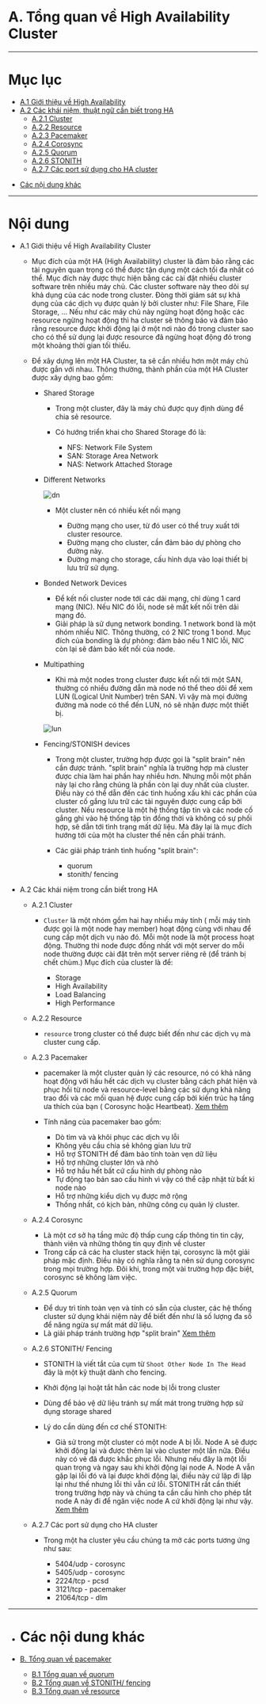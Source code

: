 # A. Tổng quan về High Availability Cluster

___


# Mục lục

+ [A.1 Giới thiệu về High Availability](#whatis-ha)
+ [A.2 Các khái niệm, thuật ngữ cần biết trong HA](#concepts)
	+ [A.2.1 Cluster](#whatis-cl)
	+ [A.2.2 Resource](#resource)
	+ [A.2.3 Pacemaker](#pacemaker)
	+ [A.2.4 Corosync](#corosync)
	+ [A.2.5 Quorum](#quorum)
	+ [A.2.6 STONITH](#stonith)
	+ [A.2.7 Các port sử dụng cho HA cluster](#others-concept)
- [Các nội dung khác](#content-others)

___

# Nội dung

- <a name="whatis-ha">A.1 Giới thiệu về High Availability Cluster</a>

	- Mục đích của một HA (High Availability) cluster là đảm bảo rằng các tài nguyên quan trọng có thể được tận dụng một cách tối đa nhất có thể. Mục đích này được thực hiện bằng các cài đặt nhiều cluster software trên nhiều máy chủ. Các cluster software này theo dõi sự khả dụng của các node trong cluster.	Đòng thời giám sát sự khả dụng của các dịch vụ được quản lý bởi cluster như: File Share, File Storage, ... Nếu như các máy chủ này ngừng hoạt động hoặc các resource ngừng hoạt động thì ha cluster sẽ thông báo và đảm bảo rằng resource được khởi động lại ở một nơi nào đó trong cluster sao cho có thể sử dụng lại được resource đã ngừng hoạt động đó trong một khoảng thời gian tối thiểu.

	- Để xây dựng lên một HA Cluster, ta sẽ cần nhiều hơn một máy chủ được gắn với nhau. Thông thường, thành phần của một HA Cluster được xây dựng bao gồm:

		- Shared Storage

			+ Trong một cluster, đây là máy chủ được quy định dùng để chia sẻ resource. 
			+ Có  hướng triển khai cho Shared Storage đó là:

				- NFS: Network File System
				- SAN: Storage Area Network
				- NAS: Network Attached Storage

		- Different Networks 

			![dn](../images/dn.png)

			+ Một cluster nên có nhiều kết nối mạng

				- Đường mạng cho user, từ đó user có thể truy xuất tới cluster resource.
				- Đường mạng cho cluster, cần đảm bảo dự phòng cho đường này.
				- Đường mạng cho storage, cấu hình dựa vào loại thiết bị lưu trữ sử dụng.

		- Bonded Network Devices

			- Để kết nối cluster node tới các dải mạng, chỉ dùng 1 card mạng (NIC). Nếu NIC đó lỗi, node sẽ mất kết nối trên dải mạng đó.
			- Giải pháp là sử dụng network bonding. 1 network bond là một nhóm nhiều NIC. Thông thường, có 2 NIC trong 1 bond. Mục đích của bonding là dự phòng: đảm bảo nếu 1 NIC lỗi, NIC còn lại sẽ đảm bảo kết nối của node.

		- Multipathing

			- Khi mà một nodes trong cluster được kết nối tới một SAN, thường có nhiều đường dẫn mà node nó thể theo dõi để xem LUN (Logical Unit Number) trên SAN. Vì vậy mà mọi đường đường mà node có thể đến LUN, nó sẽ nhận được một thiết bị. 

			![lun](../images/lun.png)


		- Fencing/STONISH devices
			
			- Trong một cluster, trường hợp được gọi là "split brain" nên cần được tránh. "split brain" nghĩa là trường hợp mà cluster được chia làm hai phần hay nhiều hơn. Nhưng mỗi một phần này lại cho rằng chúng là phần còn lại duy nhất của cluster. Điều này có thể dẫn đến các tình huống xấu khi các phần của cluster cố gắng lưu trữ các tài nguyên được cung cấp bởi cluster. Nếu resource là một hệ thống tập tin và các node cố gắng ghi vào hệ thống tập tin đồng thời và không có sự phối hợp, sẽ dẫn tới tình trạng mất dữ liệu. Mà đây lại là mục đích hướng tới của một ha cluster thế nên cần phải tránh.

			- Các giải pháp tránh tình huống "split brain":

				+ quorum
				+ stonith/ fencing


- <a name="concepts">A.2 Các khái niệm trong cần biết trong HA</a>
	
	- <a name="whatis-cl">A.2.1 Cluster</a>

		- `Cluster` là một nhóm gồm hai hay nhiều máy tính ( mỗi máy tính được gọi là một node hay member) hoạt động cùng với nhau để cung cấp một dịch vụ nào đó. Mỗi một node là một process hoạt động. Thường thì node được đồng nhất với một server do mỗi node thường được cài đặt trên một server riêng rẽ (để tránh bị chết chùm.) Mục đích của cluster là để:

			+ Storage
			+ High Availability
			+ Load Balancing
			+ High Performance

	- <a name="resource">A.2.2 Resource</a>

		- `resource` trong cluster có thể được biết đến như các dịch vụ mà cluster cung cấp.

	- <a name="pacemaker">A.2.3 Pacemaker</a>

		- pacemaker là một cluster quản lý các resource, nó có khả năng hoạt động với hầu hết các dịch vụ cluster bằng cách phát hiện và phục hồi từ node và resource-level bằng các sử dụng khả năng trao đổi và các mối quan hệ được cung cấp bởi kiến trúc hạ tầng ưa thích của bạn ( Corosync hoặc Heartbeat). [Xem thêm](pacemaker-overview.md)

		- Tính năng của pacemaker bao gồm:

			+ Dò tìm và và khôi phục các dịch vụ lỗi
			+ Không yêu cầu chia sẻ không gian lưu trữ
			+ Hỗ trợ STONITH để đảm bảo tính toàn vẹn dữ liệu
			+ Hỗ trợ những cluster lớn và nhỏ
			+ Hỗ trợ hầu hết bất cứ cấu hình dự phòng nào
			+ Tự động tạo bản sao cấu hình vì vậy có thể cập nhật từ bất kì node nào
			+ Hỗ trợ những kiểu dịch vụ được mở rộng
			+ Thống nhất, có kịch bản, những công cụ quản lý cluster.

			

	- <a name="corosync">A.2.4 Corosync</a>

		+ Là một cơ sở hạ tầng mức độ thấp cung cấp thông tin tin cậy, thành viên và những thông tin quy định về cluster
		+ Trong cấp cả các ha cluster stack hiện tại, corosync là một giải pháp mặc định. Điều này có nghĩa rằng ta nên sử dụng corosync trong mọi trường hợp. Đôi khi, trong một vài trường hợp đặc biệt, corosync sẽ không làm việc.

	- <a name="quorum">A.2.5 Quorum</a>

		+ Để duy trì tính toàn vẹn và tính có sẵn của cluster, các hệ thống cluster sử dụng khái niệm này để biết đến như là số lượng đa số để năng ngừa sự mất mát dữ liệu.
		+ Là giải pháp tránh trường hợp "split brain"
		[Xem thêm](quorum-overview.md)

	- <a name="stonith">A.2.6 STONITH/ Fencing</a>

		+ STONITH là viết tắt của cụm từ `Shoot Other Node In The Head` đây là một kỹ thuật dành cho fencing.
		+ Khởi động lại hoặt tắt hẳn các node bị lỗi trong cluster
		+ Dùng để bảo vệ dữ liệu tránh sự mất mát trong trường hợp sử dụng storage shared
		+ Lý do cần dùng đến cơ chế STONITH:

			- Giả sử trong một cluster có một node A bị lỗi. Node A sẽ được khởi động lại và được thêm lại vào cluster một lần nữa. Điều này có vẻ đã được khắc phục lỗi. Nhưng nếu đây là một lỗi quan trọng và ngay sau khi khởi động lại node A. Node A vẫn gặp lại lỗi đó và lại được khởi động lại, điều này cứ lặp đi lặp lại như thế nhưng lỗi thì vẫn cứ lỗi. STONITH rất cần thiết trong trường hợp này và chúng ta cần cấu hình cho phép tắt node A này đi để ngăn việc node A cứ khởi động lại như vậy. [Xem thêm](fencing-overview.md#whatis)
			
	- <a name="others-concept">A.2.7 Các port sử dụng cho HA cluster</a>

		+ Trong một ha cluster yêu cầu chúng ta mở các ports tương ứng như sau:

			- 5404/udp - corosync
			- 5405/udp - corosync
			- 2224/tcp - pcsd
			- 3121/tcp - pacemaker
			- 21064/tcp - dlm
___

- # <a name="content-others">Các nội dung khác</a>

- [B. Tổng quan về pacemaker](pacemaker-overview.md)
	- [B.1 Tổng quan về quorum](quorum-overview.md)
	- [B.2 Tổng quan về STONITH/ fencing](fencing-overview.md)
	- [B.3 Tổng quan về resource](resource-overview.md)